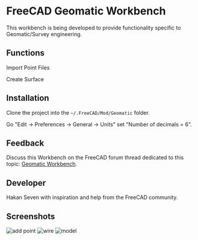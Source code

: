 # FreeCAD Geomatic Workbench
This workbench is being developed to provide functionality specific to Geomatic/Survey engineering.

## Functions
Import Point Files

Create Surface

## Installation
Clone the project into the `~/.FreeCAD/Mod/Geomatic` folder.

Go "Edit -> Preferences -> General -> Units" set "Number of decimals = 6".

## Feedback 
Discuss this Workbench on the FreeCAD forum thread dedicated to this topic: 
[Geomatic Workbench](https://forum.freecadweb.org/viewtopic.php?f=8&t=34371).

## Developer 
Hakan Seven with inspiration and help from the FreeCAD community.

## Screenshots

![add point](https://user-images.githubusercontent.com/3831435/53573360-5c2ecd80-3b7e-11e9-994e-8108d70c9ab6.png)
![wire](https://user-images.githubusercontent.com/3831435/53573372-6224ae80-3b7e-11e9-94d0-30ede898710d.png)
![model](https://user-images.githubusercontent.com/3831435/53573380-651f9f00-3b7e-11e9-90c3-f6bdafdbba83.png)
